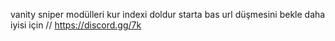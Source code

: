 vanity sniper modülleri kur indexi doldur starta bas url düşmesini bekle  daha iyisi için // https://discord.gg/7k

